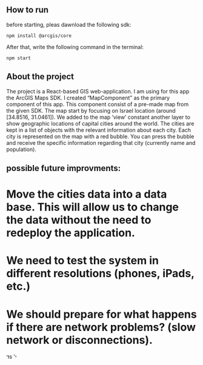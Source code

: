 ## How to run
before starting, pleas dawnload the following sdk:
```
npm install @arcgis/core
```

After that, write the following command in the terminal:
```
npm start
```

## About the project
The project is a React-based GIS web-application. I am using for this app the ArcGIS Maps SDK.
I created “MapComponent” as the primary component of this app. This component consist of a pre-made map from the given SDK.
The map start by focusing on Israel location (around [34.8516, 31.0461]).
We added to the map ‘view’ constant another layer to show geographic locations of capital cities around the world. The cities are kept in a list of objects with the relevant information about each city.
Each city is represented on the map with a red bubble. You can press the bubble and receive the specific information regarding that city (currently name and population).

## possible future improvments:
# Move the cities data into a data base. This will allow us to change the data without the need to redeploy the application.
# We need to test the system in different resolutions (phones, iPads, etc.)
# We should prepare for what happens if there are network problems? (slow network or disconnections). 

דs
'י
